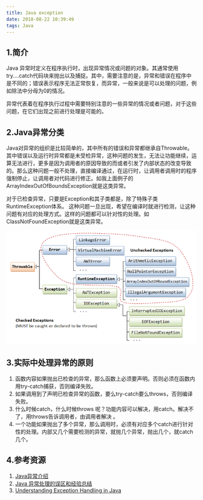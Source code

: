 ```yaml
---
title: Java exception
date: 2018-08-22 10:39:49
tags: Java
---
```

## 1.简介
Java 异常时定义在程序执行时，出现异常情况或问题的对象。其通常使用try....catch代码块来抛出以及捕捉。其中，需要注意的是，异常和错误在程序中是不同的；错误表示程序无法正常恢复，而异常，一般来说是可以处理的问题，例如除法中分母为0的情况。

异常代表着在程序执行过程中需要特别注意的一些异常的情况或者问题，对于这些问题，在它们出现之前进行处理是可能的。

## 2.Java异常分类
Java对异常的组织是比较简单的，其中所有的错误和异常都继承自Throwable。其中错误以及运行时异常都是未受检异常，这种问题的发生，无法让功能继续，运算无法进行，更多是因为调用者的原因导致的而或者引发了内部状态的改变导致的。那么这种问题一般不处理，直接编译通过，在运行时，让调用者调用时的程序强制停止，让调用者对代码进行修正。如我上面例子的ArrayIndexOutOfBoundsException就是这类异常。

对于已检查异常，只要是Exception和其子类都是，除了特殊子类RuntimeException体系。 这种问题一旦出现，希望在编译时就进行检测，让这种问题有对应的处理方式。这样的问题都可以针对性的处理。如ClassNotFoundException就是这类异常。

![Exception class hierarchy](/image/built_in_exception.png)

## 3.实际中处理异常的原则
1. 函数内容如果抛出已检查的异常，那么函数上必须要声明。否则必须在函数内用try-catch捕获，否则编译失败。
2. 如果调用到了声明已检查异常的函数，要么try-catch要么throws，否则编译失败。
3. 什么时候catch，什么时候throws 呢？功能内容可以解决，用catch。解决不了，用throws告诉调用者，由调用者解决 。
4. 一个功能如果抛出了多个异常，那么调用时，必须有对应多个catch进行针对性的处理。内部又几个需要检测的异常，就抛几个异常，抛出几个，就catch几个。

## 4.参考资源
1. [Java异常介绍](https://blog.csdn.net/TimHeath/article/details/53504328)
2. [Java 异常处理的误区和经验总结](https://www.ibm.com/developerworks/cn/java/j-lo-exception-misdirection/index.html)
3. [Understanding Exception Handling in Java](https://www.developer.com/java/data/understanding-exception-handling-in-java.html)